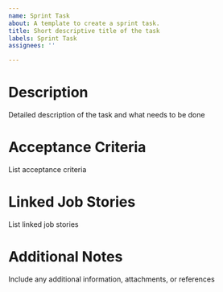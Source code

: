 ```yaml
---
name: Sprint Task
about: A template to create a sprint task.
title: Short descriptive title of the task
labels: Sprint Task
assignees: ''

---
```


# Description
Detailed description of the task and what needs to be done

# Acceptance Criteria
List acceptance criteria

# Linked Job Stories
List linked job stories

# Additional Notes
Include any additional information, attachments, or references
